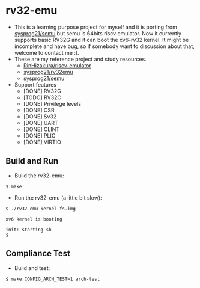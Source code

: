 # rv32-emu

* This is a learning purpose project for myself and it is porting from [sysprog21/semu](https://github.com/jserv/semu) but semu is 64bits riscv emulator. Now it currently supports basic RV32G and it can boot the xv6-rv32 kernel. It might be incomplete and have bug, so if somebody want to discussion about that, welcome to contact me :).
* These are my reference project and study resources.
    * [RinHizakura/riscv-emulator](https://github.com/RinHizakura/riscv-emulator)
    * [sysprog21/rv32emu](https://github.com/sysprog21/rv32emu)
    * [sysprog21/semu](https://github.com/jserv/semu)
* Support features
    * [DONE] RV32G
    * [TODO] RV32C 
    * [DONE] Privilege levels
    * [DONE] CSR
    * [DONE] Sv32
    * [DONE] UART
    * [DONE] CLINT
    * [DONE] PLIC
    * [DONE] VIRTIO

## Build and Run

* Build the rv32-emu:
```shell
$ make
```

* Run the rv32-emu (a little bit slow):
```shell
$ ./rv32-emu kernel fs.img

xv6 kernel is booting

init: starting sh
$
```

## Compliance Test

* Build and test:
```shell
$ make CONFIG_ARCH_TEST=1 arch-test
```


